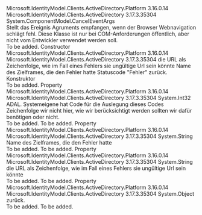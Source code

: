 <Type Name="WebBrowserNavigateErrorEventArgs" FullName="Microsoft.IdentityModel.Clients.ActiveDirectory.Internal.WebBrowserNavigateErrorEventArgs">
  <TypeSignature Language="C#" Value="public class WebBrowserNavigateErrorEventArgs : System.ComponentModel.CancelEventArgs" />
  <TypeSignature Language="ILAsm" Value=".class public auto ansi beforefieldinit WebBrowserNavigateErrorEventArgs extends System.ComponentModel.CancelEventArgs" />
  <TypeSignature Language="DocId" Value="T:Microsoft.IdentityModel.Clients.ActiveDirectory.Internal.WebBrowserNavigateErrorEventArgs" />
  <TypeSignature Language="VB.NET" Value="Public Class WebBrowserNavigateErrorEventArgs&#xA;Inherits CancelEventArgs" />
  <TypeSignature Language="F#" Value="type WebBrowserNavigateErrorEventArgs = class&#xA;    inherit CancelEventArgs" />
  <AssemblyInfo>
    <AssemblyName>Microsoft.IdentityModel.Clients.ActiveDirectory.Platform</AssemblyName>
    <AssemblyVersion>3.16.0.14</AssemblyVersion>
  </AssemblyInfo>
  <AssemblyInfo>
    <AssemblyName>Microsoft.IdentityModel.Clients.ActiveDirectory</AssemblyName>
    <AssemblyVersion>3.17.3.35304</AssemblyVersion>
  </AssemblyInfo>
  <Base>
    <BaseTypeName>System.ComponentModel.CancelEventArgs</BaseTypeName>
  </Base>
  <Interfaces />
  <Docs>
    <summary>
            Stellt das Ereignis Agruments empfangen, wenn der Browser Webnavigation schlägt fehl.
            Diese Klasse ist nur bei COM-Anforderungen öffentlich, aber nicht vom Entwickler verwendet werden soll.
            </summary>
    <remarks>To be added.</remarks>
  </Docs>
  <Members>
    <Member MemberName=".ctor">
      <MemberSignature Language="C#" Value="public WebBrowserNavigateErrorEventArgs (string url, string targetFrameName, int statusCode, object webBrowserActiveXInstance);" />
      <MemberSignature Language="ILAsm" Value=".method public hidebysig specialname rtspecialname instance void .ctor(string url, string targetFrameName, int32 statusCode, object webBrowserActiveXInstance) cil managed" />
      <MemberSignature Language="DocId" Value="M:Microsoft.IdentityModel.Clients.ActiveDirectory.Internal.WebBrowserNavigateErrorEventArgs.#ctor(System.String,System.String,System.Int32,System.Object)" />
      <MemberSignature Language="VB.NET" Value="Public Sub New (url As String, targetFrameName As String, statusCode As Integer, webBrowserActiveXInstance As Object)" />
      <MemberSignature Language="F#" Value="new Microsoft.IdentityModel.Clients.ActiveDirectory.Internal.WebBrowserNavigateErrorEventArgs : string * string * int * obj -&gt; Microsoft.IdentityModel.Clients.ActiveDirectory.Internal.WebBrowserNavigateErrorEventArgs" Usage="new Microsoft.IdentityModel.Clients.ActiveDirectory.Internal.WebBrowserNavigateErrorEventArgs (url, targetFrameName, statusCode, webBrowserActiveXInstance)" />
      <MemberType>Constructor</MemberType>
      <AssemblyInfo>
        <AssemblyName>Microsoft.IdentityModel.Clients.ActiveDirectory.Platform</AssemblyName>
        <AssemblyVersion>3.16.0.14</AssemblyVersion>
      </AssemblyInfo>
      <AssemblyInfo>
        <AssemblyName>Microsoft.IdentityModel.Clients.ActiveDirectory</AssemblyName>
        <AssemblyVersion>3.17.3.35304</AssemblyVersion>
      </AssemblyInfo>
      <Parameters>
        <Parameter Name="url" Type="System.String" />
        <Parameter Name="targetFrameName" Type="System.String" />
        <Parameter Name="statusCode" Type="System.Int32" />
        <Parameter Name="webBrowserActiveXInstance" Type="System.Object" />
      </Parameters>
      <Docs>
        <param name="url">die URL als Zeichenfolge, wie im Fall eines Fehlers sie ungültige Url sein könnte</param>
        <param name="targetFrameName">Name des Zielframes, die den Fehler hatte</param>
        <param name="statusCode">Statuscode "Fehler"</param>
        <param name="webBrowserActiveXInstance">zurück.</param>
        <summary>
            Konstruktor
            </summary>
        <remarks>To be added.</remarks>
      </Docs>
    </Member>
    <Member MemberName="StatusCode">
      <MemberSignature Language="C#" Value="public int StatusCode { get; }" />
      <MemberSignature Language="ILAsm" Value=".property instance int32 StatusCode" />
      <MemberSignature Language="DocId" Value="P:Microsoft.IdentityModel.Clients.ActiveDirectory.Internal.WebBrowserNavigateErrorEventArgs.StatusCode" />
      <MemberSignature Language="VB.NET" Value="Public ReadOnly Property StatusCode As Integer" />
      <MemberSignature Language="F#" Value="member this.StatusCode : int" Usage="Microsoft.IdentityModel.Clients.ActiveDirectory.Internal.WebBrowserNavigateErrorEventArgs.StatusCode" />
      <MemberType>Property</MemberType>
      <AssemblyInfo>
        <AssemblyName>Microsoft.IdentityModel.Clients.ActiveDirectory.Platform</AssemblyName>
        <AssemblyVersion>3.16.0.14</AssemblyVersion>
      </AssemblyInfo>
      <AssemblyInfo>
        <AssemblyName>Microsoft.IdentityModel.Clients.ActiveDirectory</AssemblyName>
        <AssemblyVersion>3.17.3.35304</AssemblyVersion>
      </AssemblyInfo>
      <ReturnValue>
        <ReturnType>System.Int32</ReturnType>
      </ReturnValue>
      <Docs>
        <summary>
            ADAL. Systemeigene hat Code für die Auslegung dieses Codes Zeichenfolge wir nicht hier, wie wir berücksichtigt werden sollten wir dafür benötigen oder nicht.
            </summary>
        <value>To be added.</value>
        <remarks>To be added.</remarks>
      </Docs>
    </Member>
    <Member MemberName="TargetFrameName">
      <MemberSignature Language="C#" Value="public string TargetFrameName { get; }" />
      <MemberSignature Language="ILAsm" Value=".property instance string TargetFrameName" />
      <MemberSignature Language="DocId" Value="P:Microsoft.IdentityModel.Clients.ActiveDirectory.Internal.WebBrowserNavigateErrorEventArgs.TargetFrameName" />
      <MemberSignature Language="VB.NET" Value="Public ReadOnly Property TargetFrameName As String" />
      <MemberSignature Language="F#" Value="member this.TargetFrameName : string" Usage="Microsoft.IdentityModel.Clients.ActiveDirectory.Internal.WebBrowserNavigateErrorEventArgs.TargetFrameName" />
      <MemberType>Property</MemberType>
      <AssemblyInfo>
        <AssemblyName>Microsoft.IdentityModel.Clients.ActiveDirectory.Platform</AssemblyName>
        <AssemblyVersion>3.16.0.14</AssemblyVersion>
      </AssemblyInfo>
      <AssemblyInfo>
        <AssemblyName>Microsoft.IdentityModel.Clients.ActiveDirectory</AssemblyName>
        <AssemblyVersion>3.17.3.35304</AssemblyVersion>
      </AssemblyInfo>
      <ReturnValue>
        <ReturnType>System.String</ReturnType>
      </ReturnValue>
      <Docs>
        <summary>
            Name des Zielframes, die den Fehler hatte
            </summary>
        <value>To be added.</value>
        <remarks>To be added.</remarks>
      </Docs>
    </Member>
    <Member MemberName="Url">
      <MemberSignature Language="C#" Value="public string Url { get; }" />
      <MemberSignature Language="ILAsm" Value=".property instance string Url" />
      <MemberSignature Language="DocId" Value="P:Microsoft.IdentityModel.Clients.ActiveDirectory.Internal.WebBrowserNavigateErrorEventArgs.Url" />
      <MemberSignature Language="VB.NET" Value="Public ReadOnly Property Url As String" />
      <MemberSignature Language="F#" Value="member this.Url : string" Usage="Microsoft.IdentityModel.Clients.ActiveDirectory.Internal.WebBrowserNavigateErrorEventArgs.Url" />
      <MemberType>Property</MemberType>
      <AssemblyInfo>
        <AssemblyName>Microsoft.IdentityModel.Clients.ActiveDirectory.Platform</AssemblyName>
        <AssemblyVersion>3.16.0.14</AssemblyVersion>
      </AssemblyInfo>
      <AssemblyInfo>
        <AssemblyName>Microsoft.IdentityModel.Clients.ActiveDirectory</AssemblyName>
        <AssemblyVersion>3.17.3.35304</AssemblyVersion>
      </AssemblyInfo>
      <ReturnValue>
        <ReturnType>System.String</ReturnType>
      </ReturnValue>
      <Docs>
        <summary>
            die URL als Zeichenfolge, wie im Fall eines Fehlers sie ungültige Url sein könnte
            </summary>
        <value>To be added.</value>
        <remarks>To be added.</remarks>
      </Docs>
    </Member>
    <Member MemberName="WebBrowserActiveXInstance">
      <MemberSignature Language="C#" Value="public object WebBrowserActiveXInstance { get; }" />
      <MemberSignature Language="ILAsm" Value=".property instance object WebBrowserActiveXInstance" />
      <MemberSignature Language="DocId" Value="P:Microsoft.IdentityModel.Clients.ActiveDirectory.Internal.WebBrowserNavigateErrorEventArgs.WebBrowserActiveXInstance" />
      <MemberSignature Language="VB.NET" Value="Public ReadOnly Property WebBrowserActiveXInstance As Object" />
      <MemberSignature Language="F#" Value="member this.WebBrowserActiveXInstance : obj" Usage="Microsoft.IdentityModel.Clients.ActiveDirectory.Internal.WebBrowserNavigateErrorEventArgs.WebBrowserActiveXInstance" />
      <MemberType>Property</MemberType>
      <AssemblyInfo>
        <AssemblyName>Microsoft.IdentityModel.Clients.ActiveDirectory.Platform</AssemblyName>
        <AssemblyVersion>3.16.0.14</AssemblyVersion>
      </AssemblyInfo>
      <AssemblyInfo>
        <AssemblyName>Microsoft.IdentityModel.Clients.ActiveDirectory</AssemblyName>
        <AssemblyVersion>3.17.3.35304</AssemblyVersion>
      </AssemblyInfo>
      <ReturnValue>
        <ReturnType>System.Object</ReturnType>
      </ReturnValue>
      <Docs>
        <summary>
            zurück.
            </summary>
        <value>To be added.</value>
        <remarks>To be added.</remarks>
      </Docs>
    </Member>
  </Members>
</Type>